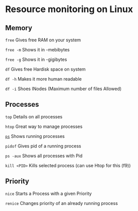 #  Resource monitoring on Linux

## Memory 
`free`	Gives free RAM on your system

`free -m` Shows it in -mebibytes

`free -g` Shows it in -gigibytes

`df` Gives free Hardisk space on system

`df -h` Makes it more human readable

`df -i` Shoes INodes (Maximum number of files Allowed)

## Processes

`top` Details on all processes

`htop` Great way to manage processes

[`ps`](https://linuxize.com/post/ps-command-in-linux/) Shows running processes 

`pidof` Gives pid of a running process

`ps -aux` Shows all processes with Pid

`kill <PID>` Kills selected process (can use Htop for this (f9))

## Priority

`nice` Starts a Process with a given Priority

`renice` Changes priority of an already running process




